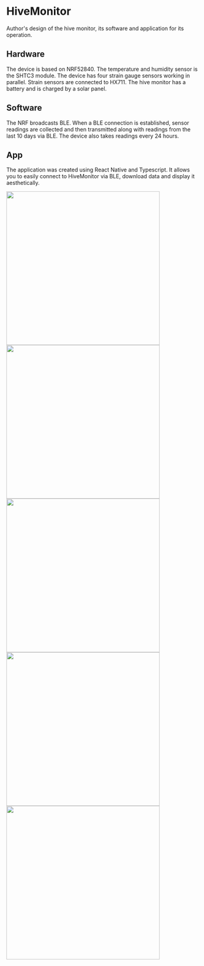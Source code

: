 # HiveMonitor
Author's design of the hive monitor, its software and application for its operation.

## Hardware
The device is based on NRF52840. The temperature and humidity sensor is the SHTC3 module. The device has four strain gauge sensors working in parallel. Strain sensors are connected to HX711. The hive monitor has a battery and is charged by a solar panel.

## Software
The NRF broadcasts BLE. When a BLE connection is established, sensor readings are collected and then transmitted along with readings from the last 10 days via BLE. The device also takes readings every 24 hours.

## App
The application was created using React Native and Typescript. It allows you to easily connect to HiveMonitor via BLE, download data and display it aesthetically.

<img src="https://github.com/user-attachments/assets/e297f839-22a4-4f6f-a425-6406c1c9fcb6" style="width: 400px;">
<img src="https://github.com/user-attachments/assets/bcc8de04-856e-4a42-ac7f-ce1e3cdf0f29" style="width: 400px;">
<img src="https://github.com/user-attachments/assets/d8c8b821-3999-463e-87ce-fc933fa33a55" style="width: 400px;">
<img src="https://github.com/user-attachments/assets/6507e32f-c2b7-4b3f-81aa-6c5dfff6aedc" style="width: 400px;">
<img src="https://github.com/user-attachments/assets/e2c0e2d9-d14f-46a8-b7fb-599a58e8b6f6" style="width: 400px;">

